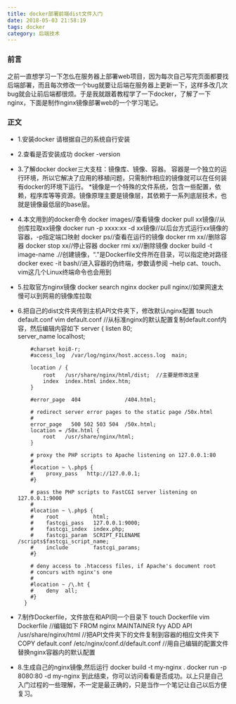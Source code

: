 ```yaml
---
title: docker部署前端dist文件入门
date: 2018-05-03 21:58:19
tags: docker
category: 后端技术
---
```


### 前言
之前一直想学习一下怎仫在服务器上部署web项目，因为每次自己写完页面都要找后端部署，而且每次修改一个bug就要让后端在服务器上更新一下，这样多改几次bug就会让前后端都很烦。于是我就跟着教程学了一下docker，了解了一下nginx，下面是制作nginx镜像部署web的一个学习笔记。

### 正文
* 1.安装docker
请根据自己的系统自行安装
* 2.查看是否安装成功
        docker -version
* 3.了解docker
        docker三大支柱：镜像库、镜像、容器。
        容器是一个独立的运行环境，所以它解决了应用的移植问题，只需制作相应的镜像就可以在任何装有docker的环境下运行。
        *镜像是一个特殊的文件系统，包含一些配置，依赖，程序库等等资源。镜像原理主要是镜像层，其依赖于一系列底层技术，也就是镜像最低层的base层。
* 4.本文用到的docker命令
        docker images//查看镜像
        docker pull xx镜像//从创库拉取xx镜像
        docker run -p xxxx:xx -d xx镜像//以后台方式运行xx镜像的容器，-p指定端口映射
        docker ps//查看在运行的镜像
        docker rm xx//删除容器
        docker stop xx//停止容器
        docker rmi xx//删除镜像
        docker build -t image-name .//创建镜像，“.”是Dockerfile文件所在目录，可以指定绝对路径
        docker exec -it bash//进入容器的伪终端，参数请参阅 –help
        cat、touch、vim这几个Linux终端命令也会用到
* 5.拉取官方nginx镜像
        docker search nginx
        docker pull nginx//如果网速太慢可以到网易的镜像库拉取
* 6.把自己的dist文件夹传到主机API文件夹下，修改默认nginx配置
        touch default.conf
        vim default.conf
        //从标准nginx的默认配置复制default.conf内容，然后编辑内容如下
        server {
          listen       80;  
          server_name  localhost;

          #charset koi8-r;
          #access_log  /var/log/nginx/host.access.log  main;

          location / {
              root   /usr/share/nginx/html/dist;  //主要是修改这里
              index  index.html index.htm;
          }

          #error_page  404              /404.html;

          # redirect server error pages to the static page /50x.html
          #
          error_page   500 502 503 504  /50x.html;
          location = /50x.html {
              root   /usr/share/nginx/html;
          }

          # proxy the PHP scripts to Apache listening on 127.0.0.1:80
          #
          #location ~ \.php$ {
          #    proxy_pass   http://127.0.0.1;
          #}

          # pass the PHP scripts to FastCGI server listening on 127.0.0.1:9000
          #
          #location ~ \.php$ {
          #    root           html;
          #    fastcgi_pass   127.0.0.1:9000;
          #    fastcgi_index  index.php;
          #    fastcgi_param  SCRIPT_FILENAME  /scripts$fastcgi_script_name;
          #    include        fastcgi_params;
          #}

          # deny access to .htaccess files, if Apache's document root
          # concurs with nginx's one
          #
          #location ~ /\.ht {
          #    deny  all;
          #}
        }
* 7.制作Dockerfile，文件放在和API同一个目录下
        touch Dockerfile
        vim Dockerfile
        //编辑如下
        FROM nginx
        MAINTAINER fyy
        ADD API /usr/share/nginx/html  //把API文件夹下的文件复制到容器的相应文件夹下
        COPY default.conf /etc/nginx/conf.d/default.conf  //用自己编辑的配置文件替换nginx容器内的默认配置
* 8.生成自己的nginx镜像,然后运行
        docker build -t my-nginx .
        docker run -p 8080:80 -d my-nginx
到此结束，你可以访问看看是否成功。以上只是自己入门过程的一些理解，不一定是最正确的，只是当作一个笔记让自己以后方便复习。
